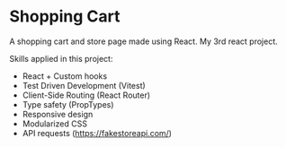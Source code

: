 # Shopping Cart
A shopping cart and store page made using React. 
My 3rd react project. 

Skills applied in this project:
- React + Custom hooks
- Test Driven Development (Vitest)
- Client-Side Routing (React Router)
- Type safety (PropTypes)
- Responsive design
- Modularized CSS
- API requests (https://fakestoreapi.com/)
